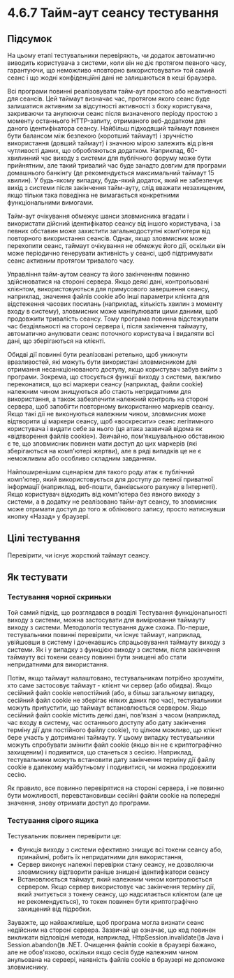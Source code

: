 # 4.6.7 Тайм-аут сеансу тестування
## Підсумок
На цьому етапі тестувальники перевіряють, чи додаток автоматично виводить користувача з системи, коли він не діє протягом певного часу, гарантуючи, що неможливо «повторно використовувати» той самий сеанс і що жодні конфіденційні дані не залишаються в кеші браузера.

Всі програми повинні реалізовувати тайм-аут простою або неактивності для сеансів. Цей таймаут визначає час, протягом якого сеанс буде залишатися активним за відсутності активності з боку користувача, закриваючи та анулюючи сеанс після визначеного періоду простою з моменту останнього HTTP-запиту, отриманого веб-додатком для даного ідентифікатора сеансу. Найбільш підходящий таймаут повинен бути балансом між безпекою (коротший таймаут) і зручністю використання (довший таймаут) і значною мірою залежить від рівня чутливості даних, що обробляються додатком. Наприклад, 60-хвилинний час виходу з системи для публічного форуму може бути прийнятним, але такий тривалий час буде занадто довгим для програми домашнього банкінгу (де рекомендується максимальний таймаут 15 хвилин). У будь-якому випадку, будь-який додаток, який не забезпечує вихід з системи після закінчення тайм-ауту, слід вважати незахищеним, якщо тільки така поведінка не вимагається конкретними функціональними вимогами.

Тайм-аут очікування обмежує шанси зловмисника вгадати і використати дійсний ідентифікатор сеансу від іншого користувача, і за певних обставин може захистити загальнодоступні комп'ютери від повторного використання сеансів. Однак, якщо зловмисник може перехопити сеанс, таймаут очікування не обмежує його дії, оскільки він може періодично генерувати активність у сеансі, щоб підтримувати сеанс активним протягом тривалого часу.

Управління тайм-аутом сеансу та його закінченням повинно здійснюватися на стороні сервера. Якщо деякі дані, контрольовані клієнтом, використовуються для примусового завершення сеансу, наприклад, значення файлів cookie або інші параметри клієнта для відстеження часових посилань (наприклад, кількість хвилин з моменту входу в систему), зловмисник може маніпулювати цими даними, щоб продовжити тривалість сеансу. Тому програма повинна відстежувати час бездіяльності на стороні сервера і, після закінчення таймауту, автоматично анулювати сеанс поточного користувача і видаляти всі дані, що зберігаються на клієнті.

Обидві дії повинні бути реалізовані ретельно, щоб уникнути вразливостей, які можуть бути використані зловмисником для отримання несанкціонованого доступу, якщо користувач забув вийти з програми. Зокрема, що стосується функції виходу з системи, важливо переконатися, що всі маркери сеансу (наприклад, файли cookie) належним чином знищуються або стають непридатними для використання, а також забезпечити належний контроль на стороні сервера, щоб запобігти повторному використанню маркерів сеансу. Якщо такі дії не виконуються належним чином, зловмисник може відтворити ці маркери сеансу, щоб «воскресити» сеанс легітимного користувача і видати себе за нього (ця атака зазвичай відома як «відтворення файлів cookie»). Звичайно, пом'якшувальною обставиною є те, що зловмисник повинен мати доступ до цих маркерів (які зберігаються на комп'ютері жертви), але в ряді випадків це не є неможливим або особливо складним завданням.

Найпоширенішим сценарієм для такого роду атак є публічний комп'ютер, який використовується для доступу до певної приватної інформації (наприклад, веб-пошти, банківського рахунку в Інтернеті). Якщо користувач відходить від комп'ютера без явного виходу з системи, а в додатку не реалізовано тайм-аут сеансу, то зловмисник може отримати доступ до того ж облікового запису, просто натиснувши кнопку «Назад» у браузері.

## Цілі тестування
Перевірити, чи існує жорсткий таймаут сеансу.

## Як тестувати
### Тестування чорної скриньки
Той самий підхід, що розглядався в розділі Тестування функціональності виходу з системи, можна застосувати для вимірювання таймауту виходу з системи. Методологія тестування дуже схожа. По-перше, тестувальники повинні перевірити, чи існує таймаут, наприклад, увійшовши в систему і дочекавшись спрацьовування таймауту виходу з системи. Як і у випадку з функцією виходу з системи, після закінчення таймауту всі токени сеансу повинні бути знищені або стати непридатними для використання.

Потім, якщо таймаут налаштовано, тестувальникам потрібно зрозуміти, хто саме застосовує таймаут - клієнт чи сервер (або обидва). Якщо сесійний файл cookie непостійний (або, в більш загальному випадку, сесійний файл cookie не зберігає ніяких даних про час), тестувальники можуть припустити, що таймаут встановлюється сервером. Якщо сесійний файл cookie містить деякі дані, пов'язані з часом (наприклад, час входу в систему, час останнього доступу або дату закінчення терміну дії для постійного файлу cookie), то цілком можливо, що клієнт бере участь у дотриманні таймауту. У цьому випадку тестувальники можуть спробувати змінити файл cookie (якщо він не є криптографічно захищеним) і подивитися, що станеться з сесією. Наприклад, тестувальники можуть встановити дату закінчення терміну дії файлу cookie в далекому майбутньому і подивитися, чи можна продовжити сесію.

Як правило, все повинно перевірятися на стороні сервера, і не повинно бути можливості, перевстановивши сесійні файли cookie на попередні значення, знову отримати доступ до програми.

### Тестування сірого ящика
Тестувальник повинен перевірити це:
- Функція виходу з системи ефективно знищує всі токени сеансу або, принаймні, робить їх непридатними для використання,
- Сервер виконує належні перевірки стану сеансу, не дозволяючи зловмиснику відтворити раніше знищені ідентифікатори сеансу
- Встановлюється таймаут, який належним чином контролюється сервером. Якщо сервер використовує час закінчення терміну дії, який зчитується з токену сеансу, що надсилається клієнтом (але це не рекомендується), то токен повинен бути криптографічно захищений від підробки.
  
Зауважте, що найважливіше, щоб програма могла визнати сеанс недійсним на стороні сервера. Зазвичай це означає, що код повинен викликати відповідні методи, наприклад, HttpSession.invalidate()в Java і Session.abandon()в .NET. Очищення файлів cookie в браузері бажано, але не обов'язково, оскільки якщо сесія буде належним чином анульована на сервері, наявність файлів cookie в браузері не допоможе зловмиснику.

